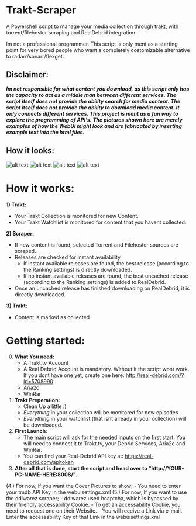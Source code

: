 # Trakt-Scraper

A Powershell script to manage your media collection through trakt, with torrent/filehoster scraping and RealDebrid integration.

Im not a professional programmer. This script is only ment as a starting point for very bored people who want a completely costomizable alternative to radarr/sonarr/flexget.

## Disclaimer:
***Im not responsible for what content you download, as this script only has the capacity to act as a middle man between different services.
The script itself does not provide the ability search for media content. The script itself does not provide the ability to download media content. 
It only connects different services. This project is ment as a fun way to explore the programming of API's. The pictures shown here are merely examples 
of how the WebUI might look and are fabricated by inserting example text into the html files.***

## How it looks:

![alt text](https://i.ibb.co/W0mdVYg/Screenshot-2021-07-17-160007.png)
![alt text](https://i.ibb.co/yXSVb7R/Screenshot-2021-07-17-161717.png)
![alt text](https://i.ibb.co/DCwchD1/Screenshot-2021-07-17-160029.png)
![alt text](https://i.ibb.co/8DPXHrC/Screenshot-2021-07-17-155950.png)

# How it works:

**1) Trakt:**
  - Your Trakt Collection is monitored for new Content.
  - Your Trakt Watchlist is monitored for content that you havent collected.

**2) Scraper:**
  - If new content is found, selected Torrent and Filehoster sources are scraped.
  - Releases are checked for instant availability
     - If instant available releases are found, the best release (according to the Ranking settings) is directly downloaded.
     - If no instant available releases are found, the best uncached release (according to the Ranking settings) is added to RealDebrid.
  - Once an uncached release has finished downloading on RealDebrid, it is directly downloaded.

**3) Trakt:**
  - Content is marked as collected

# Getting started:

0. **What You need:** 
    - A Trakt.tv Account
    - A Real Debrid Account is mandatory. Without it the script wont work. If you dont have one yet, create one here: http://real-debrid.com/?id=5708990
    - Aria2c
    - WinRar
1. **Trakt Preperation:**
    - Clean Up a little :)
    - *Everything* in your collection will be monitored for new episodes.
    - *Everything* in your watchlist (that isnt already in your collection) will be downloaded. 
2. **First Launch**:
    - The main script will ask for the needed inputs on the first start. You will need to connect it to Trakt.tv, your Debrid Services, Aria2c and WinRar.
    - You can find your Real-Debrid API key at: https://real-debrid.com/apitoken
3. **After all that is done, start the script and head over to "http://YOUR-PC-NAME-HERE:8008/".**

(4.) For now, if you want the Cover Pictures to show;
    - You need to enter your tmdb API Key in the webuisettings.xml
(5.) For now, If you want to use the ddlwarez scraper; 
    - ddlwarez used hcaptcha, which is bypassed by their friendly accessability Cookie.
    - To get an accessability Cookie, you need to request one on their Website.
    - You will receive a Link via e-mail. Enter the accessability Key of that Link in the webuisettings.xml
